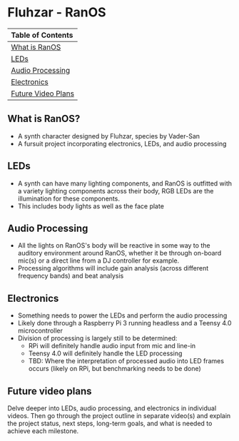 # Fluhzar - RanOS

| Table of Contents                          |
|:-------------------------------------------|
| [What is RanOS](#-what-is-ranos)           |
| [LEDs](#-leds)                             |
| [Audio Processing](#-audio-processing)     |
| [Electronics](#-electronics)               |
| [Future Video Plans](#-future-video-plans) |

## What is RanOS?

* A synth character designed by Fluhzar, species by Vader-San
* A fursuit project incorporating electronics, LEDs, and audio processing

## LEDs

* A synth can have many lighting components, and RanOS is outfitted with a variety lighting components across their body, RGB LEDs are the illumination for these components.
* This includes body lights as well as the face plate

## Audio Processing

* All the lights on RanOS's body will be reactive in some way to the auditory environment around RanOS, whether it be through on-board mic(s) or a direct line from a DJ controller for example.
* Processing algorithms will include gain analysis (across different frequency bands) and beat analysis

## Electronics

* Something needs to power the LEDs and perform the audio processing
* Likely done through a Raspberry Pi 3 running headless and a Teensy 4.0 microcontroller
* Division of processing is largely still to be determined:
    * RPi will definitely handle audio input from mic and line-in
    * Teensy 4.0 will definitely handle the LED processing
    * TBD: Where the interpretation of processed audio into LED frames occurs (likely on RPi, but benchmarking needs to be done)

## Future video plans

Delve deeper into LEDs, audio processing, and electronics in individual videos. Then go through the project outline in separate video(s) and explain the project status, next steps, long-term goals, and what is needed to achieve each milestone.
